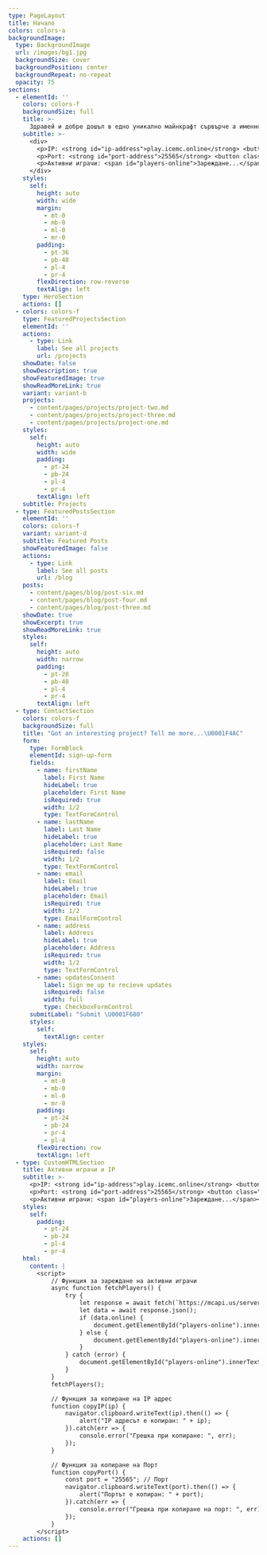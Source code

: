 ```yaml
---
type: PageLayout
title: Начало
colors: colors-a
backgroundImage:
  type: BackgroundImage
  url: /images/bg1.jpg
  backgroundSize: cover
  backgroundPosition: center
  backgroundRepeat: no-repeat
  opacity: 75
sections:
  - elementId: ''
    colors: colors-f
    backgroundSize: full
    title: >-
      Здравей и добре дошъл в едно уникално майнкрафт сървърче а именно ->> IceMC
    subtitle: >-
      <div>
        <p>IP: <strong id="ip-address">play.icemc.online</strong> <button class="btn" onclick="copyIP('play.icemc.online')">Копирай IP</button></p>
        <p>Port: <strong id="port-address">25565</strong> <button class="btn" onclick="copyPort()">Копирай Порт</button></p>
        <p>Активни играчи: <span id="players-online">Зареждане...</span></p>
      </div>
    styles:
      self:
        height: auto
        width: wide
        margin:
          - mt-0
          - mb-0
          - ml-0
          - mr-0
        padding:
          - pt-36
          - pb-48
          - pl-4
          - pr-4
        flexDirection: row-reverse
        textAlign: left
    type: HeroSection
    actions: []
  - colors: colors-f
    type: FeaturedProjectsSection
    elementId: ''
    actions:
      - type: Link
        label: See all projects
        url: /projects
    showDate: false
    showDescription: true
    showFeaturedImage: true
    showReadMoreLink: true
    variant: variant-b
    projects:
      - content/pages/projects/project-two.md
      - content/pages/projects/project-three.md
      - content/pages/projects/project-one.md
    styles:
      self:
        height: auto
        width: wide
        padding:
          - pt-24
          - pb-24
          - pl-4
          - pr-4
        textAlign: left
    subtitle: Projects
  - type: FeaturedPostsSection
    elementId: ''
    colors: colors-f
    variant: variant-d
    subtitle: Featured Posts
    showFeaturedImage: false
    actions:
      - type: Link
        label: See all posts
        url: /blog
    posts:
      - content/pages/blog/post-six.md
      - content/pages/blog/post-four.md
      - content/pages/blog/post-three.md
    showDate: true
    showExcerpt: true
    showReadMoreLink: true
    styles:
      self:
        height: auto
        width: narrow
        padding:
          - pt-28
          - pb-48
          - pl-4
          - pr-4
        textAlign: left
  - type: ContactSection
    colors: colors-f
    backgroundSize: full
    title: "Got an interesting project? Tell me more...\U0001F4AC"
    form:
      type: FormBlock
      elementId: sign-up-form
      fields:
        - name: firstName
          label: First Name
          hideLabel: true
          placeholder: First Name
          isRequired: true
          width: 1/2
          type: TextFormControl
        - name: lastName
          label: Last Name
          hideLabel: true
          placeholder: Last Name
          isRequired: false
          width: 1/2
          type: TextFormControl
        - name: email
          label: Email
          hideLabel: true
          placeholder: Email
          isRequired: true
          width: 1/2
          type: EmailFormControl
        - name: address
          label: Address
          hideLabel: true
          placeholder: Address
          isRequired: true
          width: 1/2
          type: TextFormControl
        - name: updatesConsent
          label: Sign me up to recieve updates
          isRequired: false
          width: full
          type: CheckboxFormControl
      submitLabel: "Submit \U0001F680"
      styles:
        self:
          textAlign: center
    styles:
      self:
        height: auto
        width: narrow
        margin:
          - mt-0
          - mb-0
          - ml-0
          - mr-0
        padding:
          - pt-24
          - pb-24
          - pr-4
          - pl-4
        flexDirection: row
        textAlign: left
  - type: CustomHTMLSection
    title: Активни играчи и IP
    subtitle: >-
      <p>IP: <strong id="ip-address">play.icemc.online</strong> <button class="btn" onclick="copyIP('play.icemc.online')">Копирай IP</button></p>
      <p>Port: <strong id="port-address">25565</strong> <button class="btn" onclick="copyPort()">Копирай Порт</button></p>
      <p>Активни играчи: <span id="players-online">Зареждане...</span></p>
    styles:
      self:
        padding:
          - pt-24
          - pb-24
          - pl-4
          - pr-4
    html:
      content: |
        <script>
            // Функция за зареждане на активни играчи
            async function fetchPlayers() {
                try {
                    let response = await fetch(`https://mcapi.us/server/status?ip=play.icemc.online`);
                    let data = await response.json();
                    if (data.online) {
                        document.getElementById("players-online").innerText = data.players.now;
                    } else {
                        document.getElementById("players-online").innerText = "Сървърът е офлайн";
                    }
                } catch (error) {
                    document.getElementById("players-online").innerText = "Грешка при зареждане";
                }
            }
            fetchPlayers();

            // Функция за копиране на IP адрес
            function copyIP(ip) {
                navigator.clipboard.writeText(ip).then(() => {
                    alert("IP адресът е копиран: " + ip);
                }).catch(err => {
                    console.error("Грешка при копиране: ", err);
                });
            }

            // Функция за копиране на Порт
            function copyPort() {
                const port = "25565"; // Порт
                navigator.clipboard.writeText(port).then(() => {
                    alert("Портът е копиран: " + port);
                }).catch(err => {
                    console.error("Грешка при копиране на порт: ", err);
                });
            }
        </script>
    actions: []
---
```

